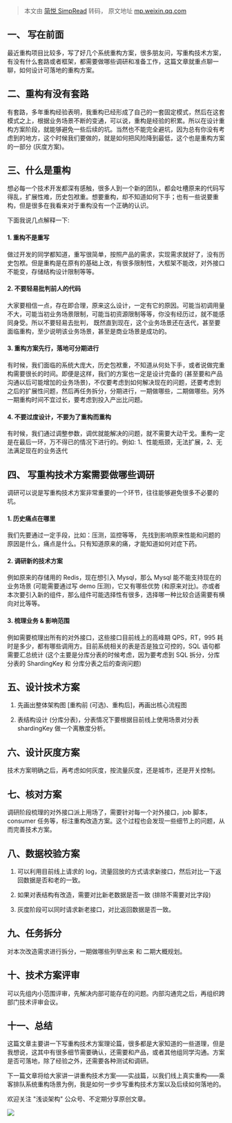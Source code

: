 > 本文由 [简悦 SimpRead](http://ksria.com/simpread/) 转码， 原文地址 [mp.weixin.qq.com](https://mp.weixin.qq.com/s/yuesh59npwv7m49scurVLg)

一、 写在前面
-------

最近重构项目比较多，写了好几个系统重构方案，很多朋友问，写重构技术方案，有没有什么套路或者框架，都需要做哪些调研和准备工作，这篇文章就重点聊一聊，如何设计可落地的重构方案。

二、重构有没有套路
---------

有套路，多年重构经验表明，我重构已经形成了自己的一套固定模式，然后在这套模式之上，根据业务场景不断的变通，可以说，重构是经验的积累。所以在设计重构方案阶段，就能够避免一些后续的坑。当然也不能完全避坑，因为总有你没有考虑到的地方，这个时候我们要做的，就是如何把风险降到最低，这个也是重构方案的一部分 (灰度方案)。

三、什么是重构
-------

想必每一个技术开发都深有感触，很多人到一个新的团队，都会吐槽原来的代码写得乱，扩展性难，历史包袱重。想要重构，却不知道如何下手；也有一些说要重构，但是很多在我看来对于重构没有一个正确的认识。

下面我说几点解释一下:

#### 1. 重构不是重写

做过开发的同学都知道，重写很简单，按照产品的需求，实现需求就好了，没有历史包袱。但是重构是在原有的基础上改，有很多限制性，大框架不能改，对外接口不能变，存储结构设计限制等等。

#### 2. 不要轻易批判前人的代码

大家要相信一点，存在即合理，原来这么设计，一定有它的原因。可能当初调用量不大，可能当初业务场景限制，可能当初资源限制等等，你没有经历过，就不能感同身受。所以不要轻易去批判， 既然直到现在，这个业务场景还在迭代，甚至要面临重构，至少说明该业务场景，甚至是商业场景是成功的。

#### 3. 重构方案先行，落地可分期进行

有时候，我们面临的系统大庞大，历史包袱重，不知道从何处下手，或者说做完重构需要很长的时间。即便是这样，我们的方案也一定是设计完备的 (甚至要和产品沟通以后可能增加的业务场景)，不仅要考虑到如何解决现在的问题，还要考虑到之后的扩展性问题，然后再任务拆分，分期进行，一期做哪些，二期做哪些。另外一期重构时间不宜过长，要考虑到投入产出比问题。

#### 4. 不要过度设计，不要为了重构而重构

有时候，我们通过调整参数，调优就能解决的问题，就不需要大动干戈。重构一定是在最后一环，万不得已的情况下进行的。例如: 1、性能瓶颈，无法扩展，2、无法满足现在的业务迭代

四、 写重构技术方案需要做哪些调研
-----------------

调研可以说是写重构技术方案非常重要的一个环节，往往能够避免很多不必要的坑。

#### 1. 历史痛点在哪里

我们先要通过一定手段，比如：压测，监控等等， 先找到影响原来性能和问题的原因是什么，痛点是什么。只有知道原来的痛，才能知道如何对症下药。

#### 2. 调研新的技术方案

例如原来的存储用的 Redis，现在想引入 Mysql，那么 Mysql 能不能支持现在的业务场景 (可能需要通过写 demo 压测)，它又有哪些优势 (和原来对比)。亦或者本次要引入新的组件，那么组件可能选择性有很多，选择哪一种比较合适需要有横向对比等等。

#### 3. 梳理业务 & 影响范围

例如需要梳理出所有的对外接口，这些接口目前线上的高峰期 QPS，RT，995 耗时是多少，都有哪些调用方。目前系统相关的表是否是独立可控的，SQL 语句都需要汇总统计 (这个主要是分库分表的时候考虑，因为要考虑到 SQL 拆分，分库分表的 ShardingKey 和 分库分表之后的查询问题)

五、设计技术方案
--------

1.  先画出整体架构图 [重构前 (可选)、重构后]，再画出核心流程图
    
2.  表结构设计 (分库分表)，分表情况下要根据目前线上使用场景对分表 shardingKey 做一个离散度分析。
    

六、设计灰度方案
--------

技术方案明确之后，再考虑如何灰度，按流量灰度，还是城市，还是开关控制。

七、核对方案
------

调研阶段梳理的对外接口派上用场了，需要针对每一个对外接口，job 脚本，consumer 任务等，标注重构改造方案。这个过程也会发现一些细节上的问题，从而完善技术方案。

八、数据校验方案
--------

1.  可以利用目前线上请求的 log，流量回放的方式请求新接口，然后对比一下返回数据是否和老的一致。
    
2.  如果对表结构有改造，需要对比新老数据是否一致 (排除不需要对比字段)
    
3.  灰度阶段可以同时请求新老接口，对比返回数据是否一致。
    

九、任务拆分
------

对本次改造需求进行拆分，一期做哪些列举出来 和 二期大概规划。

十、技术方案评审
--------

可以先组内小范围评审，先解决内部可能存在的问题。内部沟通完之后，再组织跨部门技术评审会议。

十一、总结
-----

这篇文章主要讲一下写重构技术方案理论篇，很多都是大家知道的一些道理，但是我想说，这其中有很多细节需要确认，还需要和产品，或者其他组同学沟通。方案是否可落地，除了经验之外，还需要各种测试和调研。

下一篇文章将给大家讲一讲重构技术方案——实战篇，以我们线上真实重构——乘客排队系统重构场景为例，我是如何一步步写重构技术方案以及后续如何落地的。

欢迎关注 "浅谈架构" 公众号、不定期分享原创文章。

![](https://mmbiz.qpic.cn/mmbiz_png/kulR6Bq67WicS8obXBjC9RqxibSJcgOsnicwSlKjFSxuEECwjZjYS8Y9zpmCdyv6z4yeSicSQSDNz2XUzRppBjuGXQ/640?wx_fmt=png)